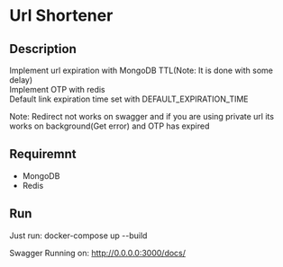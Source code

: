 # Url Shortener

## Description

Implement url expiration with MongoDB TTL(Note: It is done with some delay)  
Implement OTP with redis  
Default link expiration time set with DEFAULT_EXPIRATION_TIME  

Note: Redirect not works on swagger and if you are using private url its works on background(Get error) and OTP has expired

## Requiremnt

-   MongoDB
-   Redis

## Run

Just run: docker-compose up --build

Swagger Running on:
http://0.0.0.0:3000/docs/
